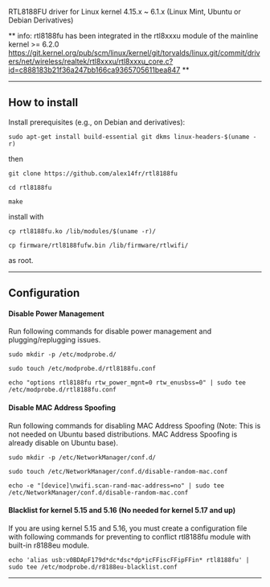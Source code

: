 RTL8188FU driver for Linux kernel 4.15.x ~ 6.1.x (Linux Mint, Ubuntu or Debian Derivatives)

** info: rtl8188fu has been integrated in the rtl8xxxu module of the mainline kernel >= 6.2.0 <https://git.kernel.org/pub/scm/linux/kernel/git/torvalds/linux.git/commit/drivers/net/wireless/realtek/rtl8xxxu/rtl8xxxu_core.c?id=c888183b21f36a247bb166ca9365705611bea847> **


------------------

## How to install

Install prerequisites (e.g., on Debian and derivatives):

`sudo apt-get install build-essential git dkms linux-headers-$(uname -r)`

then

`git clone https://github.com/alex14fr/rtl8188fu`

`cd rtl8188fu`

`make`

install with

`cp rtl8188fu.ko /lib/modules/$(uname -r)/`

`cp firmware/rtl8188fufw.bin /lib/firmware/rtlwifi/`

as root.

------------------

## Configuration

#### Disable Power Management

Run following commands for disable power management and plugging/replugging issues.

`sudo mkdir -p /etc/modprobe.d/`

`sudo touch /etc/modprobe.d/rtl8188fu.conf`

`echo "options rtl8188fu rtw_power_mgnt=0 rtw_enusbss=0" | sudo tee /etc/modprobe.d/rtl8188fu.conf`

#### Disable MAC Address Spoofing

Run following commands for disabling MAC Address Spoofing (Note: This is not needed on Ubuntu based distributions. MAC Address Spoofing is already disable on Ubuntu base).

`sudo mkdir -p /etc/NetworkManager/conf.d/`

`sudo touch /etc/NetworkManager/conf.d/disable-random-mac.conf`

`echo -e "[device]\nwifi.scan-rand-mac-address=no" | sudo tee /etc/NetworkManager/conf.d/disable-random-mac.conf`

#### Blacklist for kernel 5.15 and 5.16 (No needed for kernel 5.17 and up)

If you are using kernel 5.15 and 5.16, you must create a configuration file with following commands for preventing to conflict rtl8188fu module with built-in r8188eu module.

`echo 'alias usb:v0BDApF179d*dc*dsc*dp*icFFiscFFipFFin* rtl8188fu' | sudo tee /etc/modprobe.d/r8188eu-blacklist.conf`


------------------

